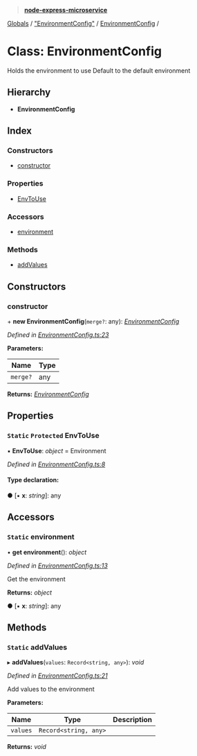 > **[node-express-microservice](../README.md)**

[Globals](../globals.md) / ["EnvironmentConfig"](../modules/_environmentconfig_.md) / [EnvironmentConfig](_environmentconfig_.environmentconfig.md) /

# Class: EnvironmentConfig

Holds the environment to use
Default to the default environment

## Hierarchy

* **EnvironmentConfig**

## Index

### Constructors

* [constructor](_environmentconfig_.environmentconfig.md#constructor)

### Properties

* [EnvToUse](_environmentconfig_.environmentconfig.md#static-protected-envtouse)

### Accessors

* [environment](_environmentconfig_.environmentconfig.md#static-environment)

### Methods

* [addValues](_environmentconfig_.environmentconfig.md#static-addvalues)

## Constructors

###  constructor

\+ **new EnvironmentConfig**(`merge?`: any): *[EnvironmentConfig](_environmentconfig_.environmentconfig.md)*

*Defined in [EnvironmentConfig.ts:23](https://github.com/lukebellamy053/express-microservice/blob/f7a5771/src/EnvironmentConfig.ts#L23)*

**Parameters:**

Name | Type |
------ | ------ |
`merge?` | any |

**Returns:** *[EnvironmentConfig](_environmentconfig_.environmentconfig.md)*

## Properties

### `Static` `Protected` EnvToUse

▪ **EnvToUse**: *object* =  Environment

*Defined in [EnvironmentConfig.ts:8](https://github.com/lukebellamy053/express-microservice/blob/f7a5771/src/EnvironmentConfig.ts#L8)*

#### Type declaration:

● \[▪ **x**: *string*\]: any

## Accessors

### `Static` environment

• **get environment**(): *object*

*Defined in [EnvironmentConfig.ts:13](https://github.com/lukebellamy053/express-microservice/blob/f7a5771/src/EnvironmentConfig.ts#L13)*

Get the environment

**Returns:** *object*

● \[▪ **x**: *string*\]: any

## Methods

### `Static` addValues

▸ **addValues**(`values`: `Record<string, any>`): *void*

*Defined in [EnvironmentConfig.ts:21](https://github.com/lukebellamy053/express-microservice/blob/f7a5771/src/EnvironmentConfig.ts#L21)*

Add values to the environment

**Parameters:**

Name | Type | Description |
------ | ------ | ------ |
`values` | `Record<string, any>` |   |

**Returns:** *void*